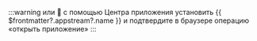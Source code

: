 :::warning или :thinking:
с помощью Центра приложения <a :href="'appstream://' + $frontmatter?.appstream?.id">установить {{ $frontmatter?.appstream?.name }}</a> и подтвердите в браузере операцию «открыть приложение»
:::
